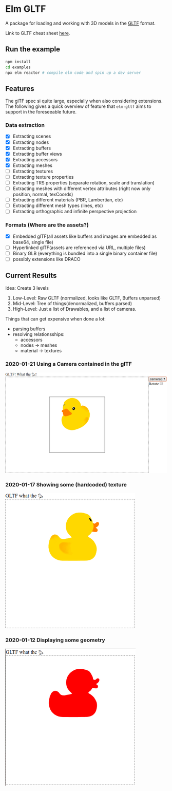 # Elm GLTF

A package for loading and working with 3D models in the [GLTF](https://github.com/KhronosGroup/glTF/tree/master/specification/2.0) format.

Link to GLTF cheat sheet [here](https://www.khronos.org/files/gltf20-reference-guide.pdf).

## Run the example

```sh
npm install
cd examples
npx elm reactor # compile elm code and spin up a dev server
```

## Features

The glTF spec si quite large, especially when also considering extensions.
The following gives a quick overview of feature that `elm-gltf` aims to
support in the foreseeable future.

### Data extraction
- [x] Extracting scenes
- [x] Extracting nodes
- [x] Extracting buffers
- [x] Extracting buffer views
- [x] Extracting accessors
- [x] Extracting meshes
- [ ] Extracting textures
- [ ] Extracting texture properties
- [ ] Extracting TRS properties (separate rotation, scale and translation)
- [ ] Extracting meshes with different vertex attributes (right now only position, normal, texCoords)
- [ ] Extracting different materials (PBR, Lambertian, etc)
- [ ] Extracting different mesh types (lines, etc)
- [ ] Extracting orthographic and infinite perspective projection

### Formats (Where are the assets?)
- [x] Embedded glTF(all assets like buffers and images are embedded as base64, single file)
- [ ] Hyperlinked glTF(assets are referenced via URL, multiple files)
- [ ] Binary GLB (everything is bundled into a single binary container file)
- [ ] possibly extensions like DRACO

## Current Results

Idea: Create 3 levels

1. Low-Level: Raw GLTF (normalized, looks like GLTF, Buffers unparsed)
2. Mid-Level: Tree of things(denormalized, buffers parsed)
3. High-Level: Just a list of Drawables, and a list of cameras.

Things that can get expensive when done a lot:
- parsing buffers
- resolving relationsships:
  - accessors
  - nodes -> meshes
  - material -> textures

### 2020-01-21 Using a Camera contained in the glTF
![Third Result](/result_03.png?raw=true "Third Result")
### 2020-01-17 Showing some (hardcoded) texture
![Second Result](/result_02.png?raw=true "Second Result")
### 2020-01-12 Displaying some geometry
![First Result](/result_01.png?raw=true "First Result")
